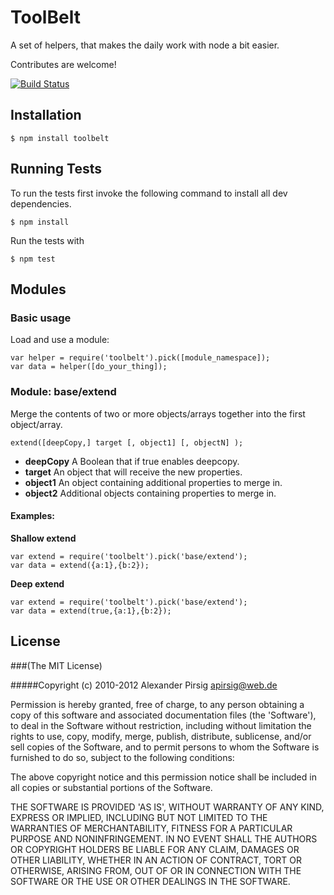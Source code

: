 # ToolBelt

A set of helpers, that makes the daily work with node a bit easier.

Contributes are welcome!

[![Build Status](https://secure.travis-ci.org/piscis/toolbelt.png)](http://travis-ci.org/piscis/toolbelt)

## Installation

    $ npm install toolbelt

## Running Tests

To run the tests first invoke the following command to install all dev dependencies.

    $ npm install

Run the tests with
 
    $ npm test

## Modules

### Basic usage

Load and use a module:

    var helper = require('toolbelt').pick([module_namespace]);
    var data = helper([do_your_thing]);

### Module: base/extend

Merge the contents of two or more objects/arrays together into the first object/array.    

    extend([deepCopy,] target [, object1] [, objectN] );

* **deepCopy** A Boolean that if true enables deepcopy.
* **target** An object that will receive the new properties.
* **object1** An object containing additional properties to merge in.
* **object2** Additional objects containing properties to merge in.

#### Examples:

**Shallow extend**

    var extend = require('toolbelt').pick('base/extend');
    var data = extend({a:1},{b:2});

**Deep extend**

    var extend = require('toolbelt').pick('base/extend');
    var data = extend(true,{a:1},{b:2});


## License

###(The MIT License)

#####Copyright (c) 2010-2012 Alexander Pirsig <apirsig@web.de>

Permission is hereby granted, free of charge, to any person obtaining
a copy of this software and associated documentation files (the
'Software'), to deal in the Software without restriction, including
without limitation the rights to use, copy, modify, merge, publish,
distribute, sublicense, and/or sell copies of the Software, and to
permit persons to whom the Software is furnished to do so, subject to
the following conditions:

The above copyright notice and this permission notice shall be
included in all copies or substantial portions of the Software.

THE SOFTWARE IS PROVIDED 'AS IS', WITHOUT WARRANTY OF ANY KIND,
EXPRESS OR IMPLIED, INCLUDING BUT NOT LIMITED TO THE WARRANTIES OF
MERCHANTABILITY, FITNESS FOR A PARTICULAR PURPOSE AND NONINFRINGEMENT.
IN NO EVENT SHALL THE AUTHORS OR COPYRIGHT HOLDERS BE LIABLE FOR ANY
CLAIM, DAMAGES OR OTHER LIABILITY, WHETHER IN AN ACTION OF CONTRACT,
TORT OR OTHERWISE, ARISING FROM, OUT OF OR IN CONNECTION WITH THE
SOFTWARE OR THE USE OR OTHER DEALINGS IN THE SOFTWARE.